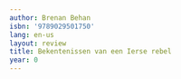 ```yaml
---
author: Brenan Behan
isbn: '9789029501750'
lang: en-us
layout: review
title: Bekentenissen van een Ierse rebel
year: 0
---
```


